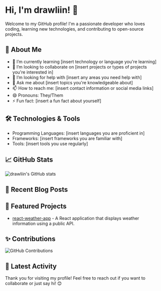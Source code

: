 # Hi, I'm drawliin! 👋

Welcome to my GitHub profile! I'm a passionate developer who loves coding, learning new technologies, and contributing to open-source projects.

## 🚀 About Me

- 🌱 I’m currently learning [insert technology or language you're learning]
- 👯 I’m looking to collaborate on [insert projects or types of projects you're interested in]
- 🤔 I’m looking for help with [insert any areas you need help with]
- 💬 Ask me about [insert topics you're knowledgeable about]
- 📫 How to reach me: [insert contact information or social media links]
- 😄 Pronouns: They/Them
- ⚡ Fun fact: [insert a fun fact about yourself]

## 🛠️ Technologies & Tools

- Programming Languages: [insert languages you are proficient in]
- Frameworks: [insert frameworks you are familiar with]
- Tools: [insert tools you use regularly]

## 📈 GitHub Stats

![drawliin's GitHub stats](https://github-readme-stats.vercel.app/api?username=drawliin&show_icons=true&theme=tokyonight&title_color=ff79c6&icon_color=79ff97&text_color=bd93f9&bg_color=282a36)



## 📝 Recent Blog Posts

<!-- BLOG-POST-LIST:START -->
<!-- BLOG-POST-LIST:END -->

## 🌟 Featured Projects


- [react-weather-app](https://react-weather-app-drawliin.netlify.app/) - A React application that displays weather information using a public API.


## ✨ Contributions

![GitHub Contributions](https://github-readme-streak-stats.herokuapp.com/?user=drawliin&theme=tokyonight)

## 📅 Latest Activity

<!--START_SECTION:activity-->
<!--END_SECTION:activity-->

Thank you for visiting my profile! Feel free to reach out if you want to collaborate or just say hi! 😊
